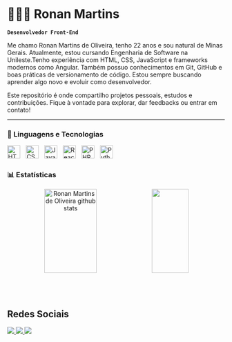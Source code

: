 # 👩🏻‍💻 Ronan Martins

**`Desenvolvedor Front-End`**

Me chamo Ronan Martins de Oliveira, tenho 22 anos e sou natural de Minas Gerais. Atualmente, estou cursando Engenharia de Software na Unileste.Tenho experiência com HTML, CSS, JavaScript e frameworks modernos como Angular. Também possuo conhecimentos em Git, GitHub e boas práticas de versionamento de código. Estou sempre buscando aprender algo novo e evoluir como desenvolvedor.

Este repositório é onde compartilho projetos pessoais, estudos e contribuições. Fique à vontade para explorar, dar feedbacks ou entrar em contato!

---

### 🤖 Linguagens e Tecnologias

<img 
    align="left" 
    alt="HTML"
    title="HTML" 
    width="30px" 
    style="padding-right: 10px;" 
    src="https://cdn.jsdelivr.net/gh/devicons/devicon@latest/icons/html5/html5-original.svg" 
/>
<img 
    align="left" 
    alt="CSS" 
    title="CSS"
    width="30px" 
    style="padding-right: 10px;" 
    src="https://cdn.jsdelivr.net/gh/devicons/devicon@latest/icons/css3/css3-original.svg" 
/>
<img 
    align="left" 
    alt="JavaScript" 
    title="JavaScript"
    width="30px" 
    style="padding-right: 10px;" 
    src="https://cdn.jsdelivr.net/gh/devicons/devicon@latest/icons/javascript/javascript-original.svg" 
/>
<img 
    align="left" 
    alt="React"
    title="React" 
    width="30px" 
    style="padding-right: 10px;" 
    src="https://cdn.jsdelivr.net/gh/devicons/devicon@latest/icons/react/react-original.svg" 
/>


<img 
    align="left" 
    alt="PHP" 
    title="PHP"
    width="30px" 
    style="padding-right: 10px;" 
    src="https://cdn.jsdelivr.net/gh/devicons/devicon@latest/icons/php/php-original.svg" 
/>



<img 
    align="left" 
    alt="Python" 
    title="Python"
    width="30px" 
    style="padding-right: 10px;" 
    src="https://cdn.jsdelivr.net/gh/devicons/devicon@latest/icons/python/python-original.svg" 
/>

<br/>
<br/>

### 📊 Estatísticas

<div align="center">  
  <img width="49%" height="195px" src="https://github-readme-stats.vercel.app/api?username=ronanmartins10&show_icons=true&count_private=true&hide_border=true&title_color=00bfbf&icon_color=00bfbf&text_color=c9d1d9&bg_color=0d1117" alt="Ronan Martins de Oliveira github stats"/> 
  <img width="41%" height="195px" src="https://github-readme-stats.vercel.app/api/top-langs/?username=ronanmartins10&layout=compact&hide_border=true&title_color=00bfbf&text_color=00bfbf&bg_color=0d1117" />
</div>

<br clear="both" />
<br /><br />

 ## Redes Sociais

<div> 
  <a href="https://instagram.com/ronanmoliveiraa" target="_blank">
    <img src="https://img.shields.io/badge/-Instagram-%23E4405F?style=for-the-badge&logo=instagram&logoColor=white" />
  </a> 
  <a href="mailto:ronanmartinsoliveira10@gmail.com" target="_blank" >
    <img src="https://img.shields.io/badge/-Gmail-%23333?style=for-the-badge&logo=gmail&logoColor=white&target=blank" />
  </a>
  <a href="https://www.linkedin.com/in/ronan-martins/" target="_blank">
    <img src="https://img.shields.io/badge/-LinkedIn-%230077B5?style=for-the-badge&logo=linkedin&logoColor=white&target=blank" />
  </a> 
</div>

